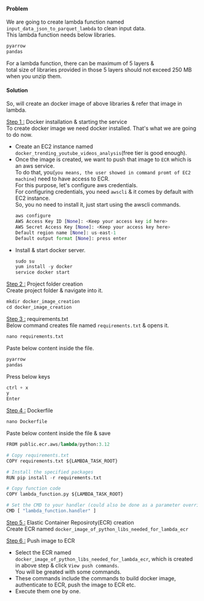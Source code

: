 #### Problem
We are going to create lambda function named `input_data_json_to_parquet_lambda` to clean input data.</br>
This lambda function needs below libraries.</br>
```python
pyarrow
pandas
```
For a lambda function, there can be maximum of 5 layers &</br>
total size of libraries provided in those 5 layers should not exceed 250 MB when you unzip them. 

#### Solution
So, will create an docker image of above libraries & refer that image in lambda.</br>

<ins>Step 1 :</ins> Docker installation & starting the service</br>
To create docker image we need docker installed. That's what we are going to do now.</br>
- Create an EC2 instance named `docker_trending_youtube_videos_analysis`(free tier is good enough).
- Once the image is created, we want to push that image to `ECR` which is an aws service.</br>
  To do that, you(`you means, the user showed in command promt of EC2 machine`) need to have access to ECR.</br>
  For this purpose, let's configure aws credentials.</br>
  For configuring credentials, you need `awscli` & it comes by default with EC2 instance.</br>
  So, you no need to install it, just start using the awscli commands.
  ```python
  aws configure
  AWS Access Key ID [None]: <Keep your access key id here>
  AWS Secret Access Key [None]: <Keep your access key here>
  Default region name [None]: us-east-1
  Default output format [None]: press enter
  ```
- Install & start docker server.
  ```python
  sudo su
  yum install -y docker
  service docker start
  ```
  
<ins>Step 2 :</ins> Project folder creation</br>
Create project folder & navigate into it.
  ```python
  mkdir docker_image_creation
  cd docker_image_creation
  ```

<ins>Step 3 :</ins> requirements.txt</br>
Below command creates file named `requirements.txt` & opens it.
```python
nano requirements.txt
```
Paste below content inside the file.
```python
pyarrow
pandas
```
Press below keys
```python
ctrl + x
y
Enter
```

<ins>Step 4 :</ins> Dockerfile</br>
```python
nano Dockerfile
```
Paste below content inside the file & save
```python
FROM public.ecr.aws/lambda/python:3.12

# Copy requirements.txt
COPY requirements.txt ${LAMBDA_TASK_ROOT}

# Install the specified packages
RUN pip install -r requirements.txt

# Copy function code
COPY lambda_function.py ${LAMBDA_TASK_ROOT}

# Set the CMD to your handler (could also be done as a parameter override outside of the Dockerfile)
CMD [ "lambda_function.handler" ]
```

<ins>Step 5 :</ins> Elastic Container Reposiroty(ECR) creation</br>
Create ECR named `docker_image_of_python_libs_needed_for_lambda_ecr`

<ins>Step 6 :</ins> Push image to ECR</br>
- Select the ECR named `docker_image_of_python_libs_needed_for_lambda_ecr`, which is created in above step & click `View push commands`.</br>
  You will be greated with some commands.</br>
- These commands include the commands to build docker image, authenticate to ECR, push the image to ECR etc.</br>
- Execute them one by one.
